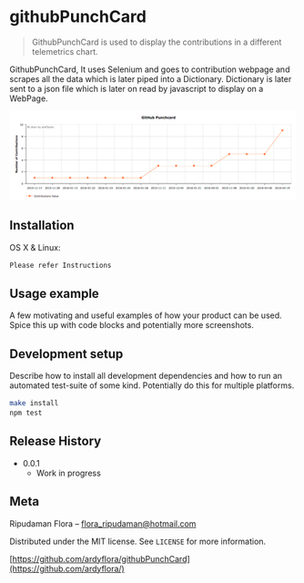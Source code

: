 # githubPunchCard
> GithubPunchCard is used to display the contributions in a different
  telemetrics chart.

GithubPunchCard, It uses Selenium and goes to contribution webpage and scrapes
all the data which is later piped into a Dictionary. Dictionary is later sent to
a json file which is later on read by javascript to display on a WebPage.

![](githubPunchcardChart.png)

## Installation

OS X & Linux:

```sh
Please refer Instructions
```

## Usage example

A few motivating and useful examples of how your product can be used. Spice this up with code blocks and potentially more screenshots.

## Development setup

Describe how to install all development dependencies and how to run an automated test-suite of some kind. Potentially do this for multiple platforms.

```sh
make install
npm test
```

## Release History
* 0.0.1
    * Work in progress

## Meta

Ripudaman Flora – flora_ripudaman@hotmail.com

Distributed under the MIT license. See ``LICENSE`` for more information.

[https://github.com/ardyflora/githubPunchCard](https://github.com/ardyflora/)
